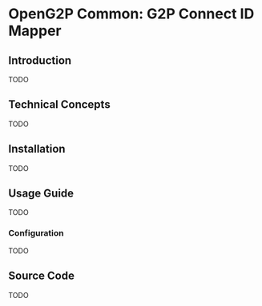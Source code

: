 # OpenG2P Common: G2P Connect ID Mapper

## Introduction

TODO

## Technical Concepts

TODO

## Installation

TODO

## Usage Guide

TODO

### Configuration

TODO

## Source Code

TODO
